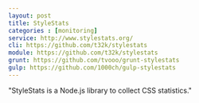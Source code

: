 ```yaml
---
layout: post
title: StyleStats
categories : [monitoring]
service: http://www.stylestats.org/
cli: https://github.com/t32k/stylestats
module: https://github.com/t32k/stylestats
grunt: https://github.com/tvooo/grunt-stylestats
gulp: https://github.com/1000ch/gulp-stylestats
---
```


"StyleStats is a Node.js library to collect CSS statistics."

